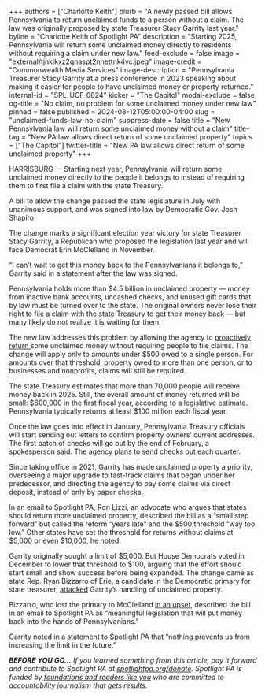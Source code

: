 +++
authors = ["Charlotte Keith"]
blurb = "A newly passed bill allows Pennsylvania to return unclaimed funds to a person without a claim. The law was originally proposed by state Treasurer Stacy Garrity last year."
byline = "Charlotte Keith of Spotlight PA"
description = "Starting 2025, Pennsylvania will return some unclaimed money directly to residents without requiring a claim under new law."
feed-exclude = false
image = "external/tjnkjkxz2qnaspt2nnettnk4vc.jpeg"
image-credit = "Commonwealth Media Services"
image-description = "Pennsylvania Treasurer Stacy Garrity at a press conference in 2023 speaking about making it easier for people to have unclaimed money or property returned."
internal-id = "SPL_UCF_0824"
kicker = "The Capitol"
modal-exclude = false
og-title = "No claim, no problem for some unclaimed money under new law"
pinned = false
published = 2024-08-12T05:00:00-04:00
slug = "unclaimed-funds-law-no-claim"
suppress-date = false
title = "New Pennsylvania law will return some unclaimed money without a claim"
title-tag = "New PA law allows direct return of some unclaimed property"
topics = ["The Capitol"]
twitter-title = "New PA law allows direct return of some unclaimed property"
+++

HARRISBURG — Starting next year, Pennsylvania will return some unclaimed money directly to the people it belongs to instead of requiring them to first file a claim with the state Treasury.

A bill to allow the change passed the state legislature in July with unanimous support, and was signed into law by Democratic Gov. Josh Shapiro.

The change marks a significant election year victory for state Treasurer Stacy Garrity, a Republican who proposed the legislation last year and will face Democrat Erin McClelland in November.

“I can’t wait to get this money back to the Pennsylvanians it belongs to,” Garrity said in a statement after the law was signed.

Pennsylvania holds more than $4.5 billion in unclaimed property — money from inactive bank accounts, uncashed checks, and unused gift cards that by law must be turned over to the state. The original owners never lose their right to file a claim with the state Treasury to get their money back — but many likely do not realize it is waiting for them.

The new law addresses this problem by allowing the agency to <a href="https://www.spotlightpa.org/news/2023/05/pa-unclaimed-money-stacy-garrity-treasury-automatic/">proactively return </a>some unclaimed money without requiring people to file claims. The change will apply only to amounts under $500 owed to a single person. For amounts over that threshold, property owed to more than one person, or to businesses and nonprofits, claims will still be required.

The state Treasury estimates that more than 70,000 people will receive money back in 2025. Still, the overall amount of money returned will be small: $600,000 in the first fiscal year, according to a legislative estimate. Pennsylvania typically returns at least $100 million each fiscal year.

Once the law goes into effect in January, Pennsylvania Treasury officials will start sending out letters to confirm property owners’ current addresses. The first batch of checks will go out by the end of February, a spokesperson said. The agency plans to send checks out each quarter.

Since taking office in 2021, Garrity has made unclaimed property a priority, overseeing a major upgrade to fast-track claims that began under her predecessor, and directing the agency to pay some claims via direct deposit, instead of only by paper checks.

In an email to Spotlight PA, Ron Lizzi, an advocate who argues that states should return more unclaimed property, described the bill as a “small step forward” but called the reform “years late” and the $500 threshold “way too low.” Other states have set the threshold for returns without claims at $5,000 or even $10,000, he noted.

Garrity originally sought a limit of $5,000. But House Democrats voted in December to lower that threshold to $100, arguing that the effort should start small and show success before being expanded. The change came as state Rep. Ryan Bizzarro of Erie, a candidate in the Democratic primary for state treasurer, <a href="https://www.spotlightpa.org/news/2024/03/unclaimed-property-pennsylvania-treasurer/">attacked</a> Garrity’s handling of unclaimed property.

Bizzarro, who lost the primary to McClelland <a href="https://www.spotlightpa.org/news/2024/04/pennsylvania-election-results-2024-primary-treasurer-erin-mcclelland-stacy-garrity/">in an upset</a>, described the bill in an email to Spotlight PA as “meaningful legislation that will put money back into the hands of Pennsylvanians.”

Garrity noted in a statement to Spotlight PA that “nothing prevents us from increasing the limit in the future.”

<strong><em>BEFORE YOU GO…</em></strong><em> If you learned something from this article, pay it forward and contribute to Spotlight PA at </em><a href="https://www.spotlightpa.org/donate"><em>spotlightpa.org/donate</em></a><em>. Spotlight PA is funded by</em><a href="https://www.spotlightpa.org/support"><em> foundations and readers like you</em></a><em> who are committed to accountability journalism that gets results.</em>

